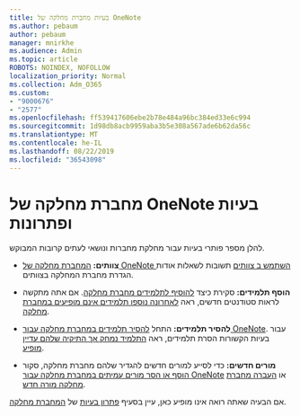 ```yaml
---
title: בעיות מחברת מחלקה של OneNote
ms.author: pebaum
author: pebaum
manager: mnirkhe
ms.audience: Admin
ms.topic: article
ROBOTS: NOINDEX, NOFOLLOW
localization_priority: Normal
ms.collection: Adm_O365
ms.custom:
- "9000676"
- "2577"
ms.openlocfilehash: ff539417606ebe2b78e484a96bc384ed33e6c994
ms.sourcegitcommit: 1d98db8acb9959aba3b5e308a567ade6b62da56c
ms.translationtype: MT
ms.contentlocale: he-IL
ms.lasthandoff: 08/22/2019
ms.locfileid: "36543098"
---
```

# <a name="onenote-class-notebook-issues-and-resolutions"></a>מחברת מחלקה של OneNote בעיות ופתרונות

להלן מספר פותרי בעיות עבור מחלקת מחברות ונושאי לעתים קרובות המבוקש.

- **צוותים:** [המחברת מחלקה של OneNote השתמש ב צוותים](https://support.office.com/article/bd77f11f-27cd-4d41-bfbd-2b11799f1440) תשובות לשאלות אודות הגדרת מחברת המחלקה בצוותים.

- **הוסף תלמידים:** סקירת כיצד [להוסיף לתלמידים מחברת מחלקה](https://support.office.com/article/149882af-506a-4689-9fee-39309b97aae8). אם אתה מתקשה לראות סטודנטים חדשים, ראה [לאחרונה נוספו תלמידים אינם מופיעים במחברת מחלקה](https://support.office.com/article/4da02c45-b435-4af1-921b-51b8ee40e1c9).

- **להסיר תלמידים:** התחל [להסיר תלמידים במחברת מחלקה עבור OneNote](https://support.office.com/article/86dcf019-408f-4de8-8055-eb61f1578c3c). עבור בעיות הקשורות הסרת תלמידים, ראה [התלמיד נמחק אך התיקיה שלהם עדיין מופיע](https://support.office.com/article/0ed81eaa-c14a-436f-bb6f-ce95f130cc71).

- **מורים חדשים:** כדי לסייע למורים חדשים להגדיר שלהם מחברת מחלקה, סקור [הוסף או הסר מורים עמיתים במחברת מחלקה עבור OneNote](https://support.office.com/article/fdcb870b-49a7-4a14-9ea6-d817f88026f8) או [העברה מחברת מחלקה מורה חדש](https://support.office.com/article/84ef5d4a-0eec-4d5b-bc22-1317bc3b9027).

אם הבעיה שאתה רואה אינו מופיע כאן, עיין בסעיף [פתרון בעיות](https://support.office.com/article/class-notebook-ee70aff9-52e8-449f-be6a-7cbc1d65eaea#ID0EAABAAA=Manage&ID0EABAAA=Troubleshoot) של [המחברת מחלקה](https://support.office.com/article/class-notebook-ee70aff9-52e8-449f-be6a-7cbc1d65eaea). 


